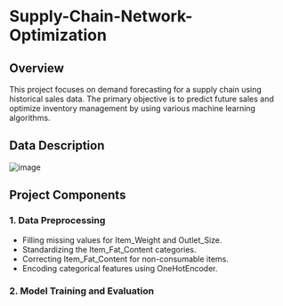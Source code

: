# Supply-Chain-Network-Optimization
## Overview
This project focuses on demand forecasting for a supply chain using historical sales data. The primary objective is to predict future sales and optimize inventory management by using various machine learning algorithms.
## Data Description
![image](https://github.com/VHemanth45/Supply-Chain-Network-Optimization/assets/154959821/935412ce-1d1b-446d-ad68-08872054d6fd)
## Project Components
### 1. Data Preprocessing
- Filling missing values for Item_Weight and Outlet_Size.
- Standardizing the Item_Fat_Content categories.
- Correcting Item_Fat_Content for non-consumable items.
- Encoding categorical features using OneHotEncoder.
### 2. Model Training and Evaluation

